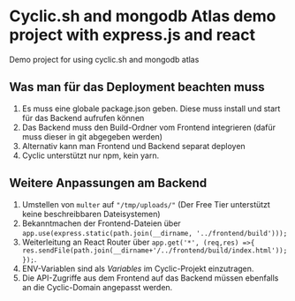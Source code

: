 # Cyclic.sh and mongodb Atlas demo project with express.js and react

Demo project for using cyclic.sh and mongodb atlas

## Was man für das Deployment beachten muss

1. Es muss eine globale package.json geben. Diese muss install und start für das Backend aufrufen können
2. Das Backend muss den Build-Ordner vom Frontend integrieren (dafür muss dieser in git abgegeben werden)
3. Alternativ kann man Frontend und Backend separat deployen
4. Cyclic unterstützt nur npm, kein yarn.

## Weitere Anpassungen am Backend

1. Umstellen von `multer` auf `"/tmp/uploads/"` (Der Free Tier unterstützt keine beschreibbaren Dateisystemen)
2. Bekanntmachen der Frontend-Dateien über `app.use(express.static(path.join(__dirname, '../frontend/build')));`
3. Weiterleitung an React Router über `app.get('*', (req,res) =>{ res.sendFile(path.join(__dirname+'/../frontend/build/index.html')); });`.
4. ENV-Variablen sind als _Variables_ im Cyclic-Projekt einzutragen.
5. Die API-Zugriffe aus dem Frontend auf das Backend müssen ebenfalls an die Cyclic-Domain angepasst werden.
